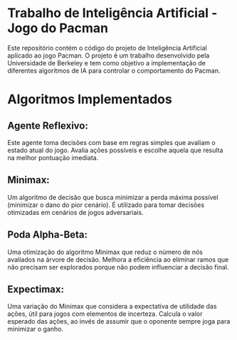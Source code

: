 
# Trabalho de Inteligência Artificial - Jogo do Pacman
Este repositório contém o código do projeto de Inteligência Artificial aplicado ao jogo Pacman. O projeto é um trabalho desenvolvido pela Universidade de Berkeley e tem como objetivo a implementação de diferentes algoritmos de IA para controlar o comportamento do Pacman.

# Algoritmos Implementados
## Agente Reflexivo:

Este agente toma decisões com base em regras simples que avaliam o estado atual do jogo.
Avalia ações possíveis e escolhe aquela que resulta na melhor pontuação imediata.
## Minimax:

Um algoritmo de decisão que busca minimizar a perda máxima possível (minimizar o dano do pior cenário).
É utilizado para tomar decisões otimizadas em cenários de jogos adversariais.
## Poda Alpha-Beta:

Uma otimização do algoritmo Minimax que reduz o número de nós avaliados na árvore de decisão.
Melhora a eficiência ao eliminar ramos que não precisam ser explorados porque não podem influenciar a decisão final.
## Expectimax:

Uma variação do Minimax que considera a expectativa de utilidade das ações, útil para jogos com elementos de incerteza.
Calcula o valor esperado das ações, ao invés de assumir que o oponente sempre joga para minimizar o ganho.
